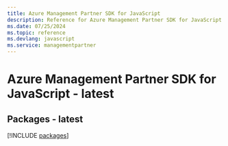 ```yaml
---
title: Azure Management Partner SDK for JavaScript
description: Reference for Azure Management Partner SDK for JavaScript
ms.date: 07/25/2024
ms.topic: reference
ms.devlang: javascript
ms.service: managementpartner
---
```

# Azure Management Partner SDK for JavaScript - latest
## Packages - latest
[!INCLUDE [packages](management-partner-index.md)]